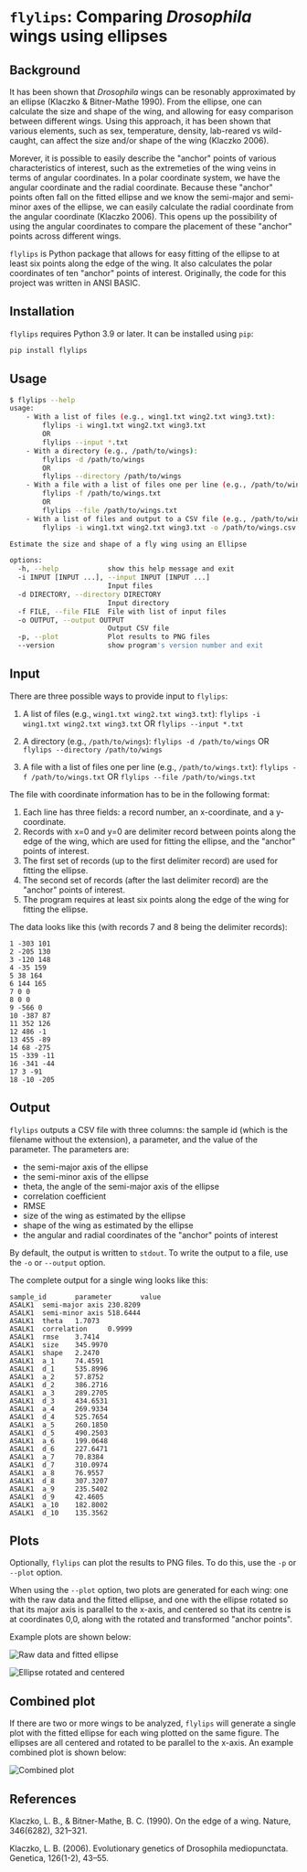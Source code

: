 # `flylips`: Comparing _Drosophila_ wings using ellipses

## Background

It has been shown that _Drosophila_ wings can be resonably approximated by an ellipse 
(Klaczko & Bitner-Mathe 1990). From the ellipse, one can calculate the size and shape
of the wing, and allowing for easy comparison between different wings. Using this 
approach, it has been shown that various elements, such as sex, temperature, density,
lab-reared vs wild-caught, can affect the size and/or shape of the wing (Klaczko 2006).

Morever, it is possible to easily describe the "anchor" points of various characteristics
of interest, such as the extremeties of the wing veins in terms of angular coordinates.
In a polar coordinate system, we have the angular coordinate and the radial coordinate. 
Because these "anchor" points often fall on the fitted ellipse and 
we know the semi-major and semi-minor axes of the ellipse, we can easily calculate the 
radial coordinate from the angular coordinate (Klaczko 2006). This opens up the possibility
of using the angular coordinates to compare the placement of these "anchor" points across
different wings.

`flylips` is Python package that allows for easy fitting of the ellipse to at least 
six points along the edge of the wing. It also calculates the polar coordinates of 
ten "anchor" points of interest. Originally, the code for this project was written in 
ANSI BASIC.

## Installation

`flylips` requires Python 3.9 or later. It can be installed using `pip`:

```bash
pip install flylips
```

## Usage

```bash
$ flylips --help
usage: 
    - With a list of files (e.g., wing1.txt wing2.txt wing3.txt):
        flylips -i wing1.txt wing2.txt wing3.txt
        OR
        flylips --input *.txt
    - With a directory (e.g., /path/to/wings):
        flylips -d /path/to/wings
        OR
        flylips --directory /path/to/wings
    - With a file with a list of files one per line (e.g., /path/to/wings.txt):
        flylips -f /path/to/wings.txt
        OR
        flylips --file /path/to/wings.txt
    - With a list of files and output to a CSV file (e.g., /path/to/wings.csv):
        flylips -i wing1.txt wing2.txt wing3.txt -o /path/to/wings.csv

Estimate the size and shape of a fly wing using an Ellipse

options:
  -h, --help            show this help message and exit
  -i INPUT [INPUT ...], --input INPUT [INPUT ...]
                        Input files
  -d DIRECTORY, --directory DIRECTORY
                        Input directory
  -f FILE, --file FILE  File with list of input files
  -o OUTPUT, --output OUTPUT
                        Output CSV file
  -p, --plot            Plot results to PNG files
  --version             show program's version number and exit
```

## Input

There are three possible ways to provide input to `flylips`:

1. A list of files (e.g., `wing1.txt wing2.txt wing3.txt`):
    `flylips -i wing1.txt wing2.txt wing3.txt`
    OR
    `flylips --input *.txt`

2. A directory (e.g., `/path/to/wings`):
   `flylips -d /path/to/wings`
    OR
    `flylips --directory /path/to/wings`

3. A file with a list of files one per line (e.g., `/path/to/wings.txt`):
    `flylips -f /path/to/wings.txt`
    OR
    `flylips --file /path/to/wings.txt`

The file with coordinate information has to be in the following format:
1. Each line has three fields: a record number, an x-coordinate, and a y-coordinate.
2. Records with x=0 and y=0 are delimiter record between points along the edge of the wing,
which are used for fitting the ellipse, and the "anchor" points of interest. 
3. The first set of records (up to the first delimiter record) are used for fitting the ellipse.
4. The second set of records (after the last delimiter record) are the "anchor" points of interest.
5. The program requires at least six points along the edge of the wing for fitting the ellipse.

The data looks like this (with records 7 and 8 being the delimiter records):

```
1 -303 101
2 -205 130
3 -120 148
4 -35 159
5 38 164
6 144 165
7 0 0
8 0 0
9 -566 0
10 -387 87
11 352 126
12 486 -1
13 455 -89
14 68 -275
15 -339 -11
16 -341 -44
17 3 -91
18 -10 -205
```

## Output

`flylips` outputs a CSV file with three columns: the sample id 
(which is the filename without the extension), a parameter, and the value of the parameter.
The parameters are:
* the semi-major axis of the ellipse
* the semi-minor axis of the ellipse
* theta, the angle of the semi-major axis of the ellipse
* correlation coefficient
* RMSE
* size of the wing as estimated by the ellipse
* shape of the wing as estimated by the ellipse
* the angular and radial coordinates of the "anchor" points of interest

By default, the output is written to `stdout`. To write the output to a file, use the `-o` or `--output` option.

The complete output for a single wing looks like this:

```
sample_id       parameter       value
ASALK1  semi-major axis 230.8209
ASALK1  semi-minor axis 518.6444
ASALK1  theta   1.7073
ASALK1  correlation     0.9999
ASALK1  rmse    3.7414
ASALK1  size    345.9970
ASALK1  shape   2.2470
ASALK1  a_1     74.4591
ASALK1  d_1     535.8996
ASALK1  a_2     57.8752
ASALK1  d_2     386.2716
ASALK1  a_3     289.2705
ASALK1  d_3     434.6531
ASALK1  a_4     269.9334
ASALK1  d_4     525.7654
ASALK1  a_5     260.1850
ASALK1  d_5     490.2503
ASALK1  a_6     199.0648
ASALK1  d_6     227.6471
ASALK1  a_7     70.8384
ASALK1  d_7     310.0974
ASALK1  a_8     76.9557
ASALK1  d_8     307.3207
ASALK1  a_9     235.5402
ASALK1  d_9     42.4605
ASALK1  a_10    182.8002
ASALK1  d_10    135.3562
```

## Plots

Optionally, `flylips` can plot the results to PNG files. To do this, use the `-p` or `--plot` option. 

When using the `--plot` option, two plots are generated for each wing: one with the raw data and the fitted ellipse, and one with the ellipse rotated so that its major axis is parallel to the x-axis, and centered so that its centre is at coordinates 0,0, along with the rotated and transformed "anchor points".

Example plots are shown below:

![Raw data and fitted ellipse](assets/ASALK1.png)

![Ellipse rotated and centered](assets/ASALK1_anchor.png)

## Combined plot
If there are two or more wings to be analyzed, `flylips` will generate a single 
plot with the fitted ellipse for each wing plotted on the same figure. The 
ellipses are all centered and rotated to be parallel to the x-axis. An example 
combined plot is shown below:

![Combined plot](assets/combined.png)

## References

Klaczko, L. B., & Bitner-Mathe, B. C. (1990). On the edge of a wing. Nature, 346(6282), 321–321.

Klaczko, L. B. (2006). Evolutionary genetics of Drosophila mediopunctata. Genetica, 126(1-2), 43–55.